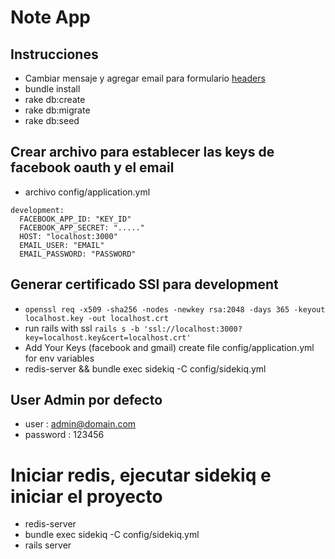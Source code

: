 # Note App

## Instrucciones
* Cambiar mensaje y agregar email para formulario [headers](https://github.com/JamesAndresCM/notas_app/blob/master/app/models/main.rb#L12)
* bundle install
* rake db:create
* rake db:migrate
* rake db:seed

## Crear archivo para establecer las keys de facebook oauth y el email

* archivo config/application.yml
````
development:
  FACEBOOK_APP_ID: "KEY_ID"
  FACEBOOK_APP_SECRET: "....."
  HOST: "localhost:3000"
  EMAIL_USER: "EMAIL"
  EMAIL_PASSWORD: "PASSWORD"
````
  

## Generar certificado SSl para development
* `openssl req -x509 -sha256 -nodes -newkey rsa:2048 -days 365 -keyout localhost.key -out localhost.crt`
* run rails with ssl `rails s -b 'ssl://localhost:3000?key=localhost.key&cert=localhost.crt'` 
* Add Your Keys (facebook and gmail) create file config/application.yml for env variables
* redis-server && bundle exec sidekiq -C config/sidekiq.yml

## User Admin por defecto
* user : admin@domain.com
* password : 123456

# Iniciar redis, ejecutar sidekiq e iniciar el proyecto
* redis-server
* bundle exec sidekiq -C config/sidekiq.yml
* rails server
